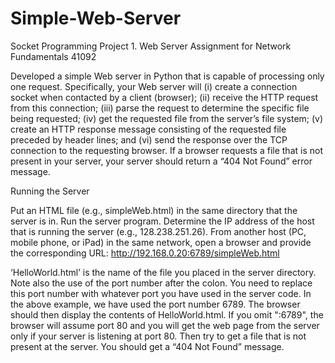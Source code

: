# Simple-Web-Server

Socket Programming Project 1. Web Server Assignment for Network Fundamentals 41092

Developed a simple Web server in Python that is capable of processing only one request. Specifically, your Web server will (i) create a connection socket when contacted by a client (browser); (ii) receive the HTTP request from this connection; (iii) parse the request to determine the specific file being requested; (iv) get the requested file from the server’s file system; (v) create an HTTP response message consisting of the requested file preceded by header lines; and (vi) send the response over the TCP connection to the requesting browser. If a browser requests a file that is not present in your server, your server should return a “404 Not Found” error message. 

Running the Server

Put an HTML file (e.g., simpleWeb.html) in the same directory that the server is in. Run the server program. Determine the IP address of the host that is running the server (e.g., 128.238.251.26). From another host (PC, mobile phone, or iPad) in the same network, open a browser and provide the corresponding URL:
http://192.168.0.20:6789/simpleWeb.html

‘HelloWorld.html’ is the name of the file you placed in the server directory. Note also the use of the port number after the colon. You need to replace this port number with whatever port you have used in the server code. In the above example, we have used the port number 6789. The browser should then display the contents of HelloWorld.html. If you omit ":6789", the browser will assume port 80 and you will get the web page from the server only if your server is listening at port 80.
Then try to get a file that is not present at the server. You should get a “404 Not Found” message. 

